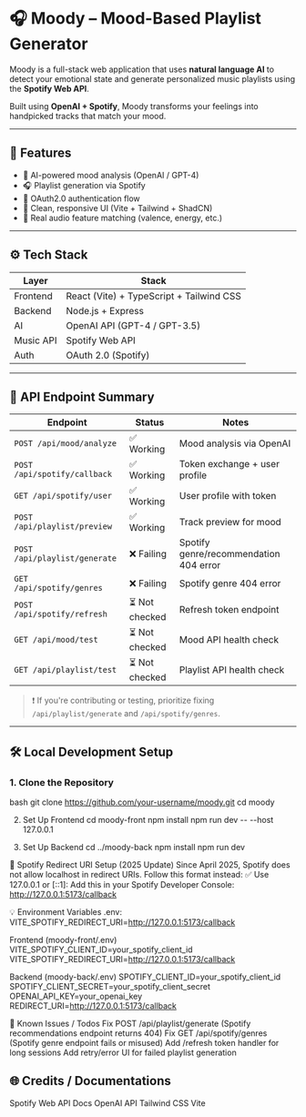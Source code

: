 # 🎧 Moody – Mood-Based Playlist Generator

Moody is a full-stack web application that uses **natural language AI** to detect your emotional state and generate personalized music playlists using the **Spotify Web API**.

Built using **OpenAI + Spotify**, Moody transforms your feelings into handpicked tracks that match your mood.

---

## 🚀 Features

- 🧠 AI-powered mood analysis (OpenAI / GPT-4)
- 🎧 Playlist generation via Spotify
- 🔐 OAuth2.0 authentication flow
- 🎨 Clean, responsive UI (Vite + Tailwind + ShadCN)
- 🎼 Real audio feature matching (valence, energy, etc.)

---

## ⚙️ Tech Stack

| Layer       | Stack                                     |
|-------------|-------------------------------------------|
| Frontend    | React (Vite) + TypeScript + Tailwind CSS  |
| Backend     | Node.js + Express                         |
| AI          | OpenAI API (GPT-4 / GPT-3.5)              |
| Music API   | Spotify Web API                           |
| Auth        | OAuth 2.0 (Spotify)                       |

---

## 📡 API Endpoint Summary

| Endpoint                   | Status       | Notes                                          |
|---------------------------|--------------|------------------------------------------------|
| `POST /api/mood/analyze`  | ✅ Working    | Mood analysis via OpenAI                       |
| `POST /api/spotify/callback` | ✅ Working | Token exchange + user profile                  |
| `GET /api/spotify/user`   | ✅ Working    | User profile with token                        |
| `POST /api/playlist/preview` | ✅ Working | Track preview for mood                         |
| `POST /api/playlist/generate` | ❌ Failing | Spotify genre/recommendation 404 error         |
| `GET /api/spotify/genres` | ❌ Failing    | Spotify genre 404 error                        |
| `POST /api/spotify/refresh` | ⏳ Not checked | Refresh token endpoint                         |
| `GET /api/mood/test`      | ⏳ Not checked | Mood API health check                          |
| `GET /api/playlist/test`  | ⏳ Not checked | Playlist API health check                      |

> ❗ If you're contributing or testing, prioritize fixing `/api/playlist/generate` and `/api/spotify/genres`.

---

## 🛠️ Local Development Setup
###  1. Clone the Repository
bash
git clone https://github.com/your-username/moody.git
cd moody

2. Set Up Frontend
cd moody-front
npm install
npm run dev -- --host 127.0.0.1

3. Set Up Backend
cd ../moody-back
npm install
npm run dev

🔐 Spotify Redirect URI Setup (2025 Update)
Since April 2025, Spotify does not allow localhost in redirect URIs. Follow this format instead:
✅ Use 127.0.0.1 or [::1]:
Add this in your Spotify Developer Console:
http://127.0.0.1:5173/callback

💡 Environment Variables
.env:
VITE_SPOTIFY_REDIRECT_URI=http://127.0.0.1:5173/callback

Frontend (moody-front/.env)
VITE_SPOTIFY_CLIENT_ID=your_spotify_client_id
VITE_SPOTIFY_REDIRECT_URI=http://127.0.0.1:5173/callback

Backend (moody-back/.env)
SPOTIFY_CLIENT_ID=your_spotify_client_id
SPOTIFY_CLIENT_SECRET=your_spotify_client_secret
OPENAI_API_KEY=your_openai_key
REDIRECT_URI=http://127.0.0.1:5173/callback

🧪 Known Issues / Todos
 Fix POST /api/playlist/generate (Spotify recommendations endpoint returns 404)
 Fix GET /api/spotify/genres (Spotify genre endpoint fails or misused)
 Add /refresh token handler for long sessions
 Add retry/error UI for failed playlist generation

## 🌐 Credits / Documentations
 
Spotify Web API Docs
OpenAI API
Tailwind CSS
Vite

